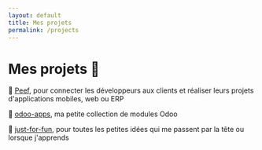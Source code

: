 ```yaml
---
layout: default
title: Mes projets
permalink: /projects
---
```


# Mes projets 🚀

🎯 [Peef](https://peef.dev), pour connecter les développeurs aux clients et réaliser leurs projets d'applications mobiles, web ou ERP

🎨 [odoo-apps](https://github.com/abdounasser202/odoo-apps), ma petite collection de modules Odoo

🧩 [just-for-fun](https://github.com/abdounasser202/just-for-fun), pour toutes les petites idées qui me passent par la tête ou lorsque j'apprends
